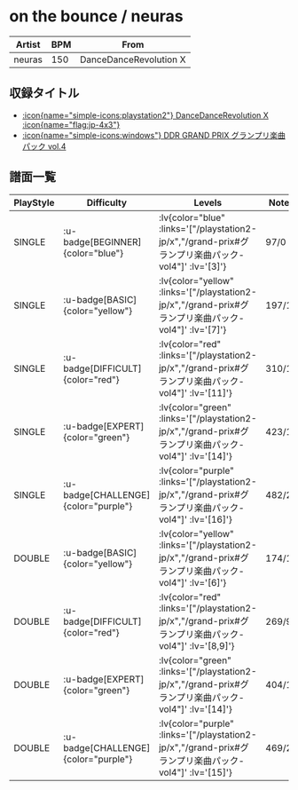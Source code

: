 # on the bounce / neuras

|Artist|BPM|From|
|------|---|----|
|neuras|150|DanceDanceRevolution X|

## 収録タイトル

- [ :icon{name="simple-icons:playstation2"} DanceDanceRevolution X :icon{name="flag:jp-4x3"} ](/playstation2-jp/x)
- [ :icon{name="simple-icons:windows"} DDR GRAND PRIX グランプリ楽曲パック vol.4](/grand-prix#グランプリ楽曲パック-vol4)

## 譜面一覧

|PlayStyle|Difficulty|Levels|Notes|Movie|
|---------|----------|------|-----|-----|
|SINGLE| :u-badge[BEGINNER]{color="blue"} | :lv{color="blue" :links='["/playstation2-jp/x","/grand-prix#グランプリ楽曲パック-vol4"]' :lv='[3]'} |97/0||
|SINGLE| :u-badge[BASIC]{color="yellow"} | :lv{color="yellow" :links='["/playstation2-jp/x","/grand-prix#グランプリ楽曲パック-vol4"]' :lv='[7]'} |197/12||
|SINGLE| :u-badge[DIFFICULT]{color="red"} | :lv{color="red" :links='["/playstation2-jp/x","/grand-prix#グランプリ楽曲パック-vol4"]' :lv='[11]'} |310/16||
|SINGLE| :u-badge[EXPERT]{color="green"} | :lv{color="green" :links='["/playstation2-jp/x","/grand-prix#グランプリ楽曲パック-vol4"]' :lv='[14]'} |423/13||
|SINGLE| :u-badge[CHALLENGE]{color="purple"} | :lv{color="purple" :links='["/playstation2-jp/x","/grand-prix#グランプリ楽曲パック-vol4"]' :lv='[16]'} |482/20||
|DOUBLE| :u-badge[BASIC]{color="yellow"} | :lv{color="yellow" :links='["/playstation2-jp/x","/grand-prix#グランプリ楽曲パック-vol4"]' :lv='[6]'} |174/10||
|DOUBLE| :u-badge[DIFFICULT]{color="red"} | :lv{color="red" :links='["/playstation2-jp/x","/grand-prix#グランプリ楽曲パック-vol4"]' :lv='[8,9]'} |269/9||
|DOUBLE| :u-badge[EXPERT]{color="green"} | :lv{color="green" :links='["/playstation2-jp/x","/grand-prix#グランプリ楽曲パック-vol4"]' :lv='[14]'} |404/13||
|DOUBLE| :u-badge[CHALLENGE]{color="purple"} | :lv{color="purple" :links='["/playstation2-jp/x","/grand-prix#グランプリ楽曲パック-vol4"]' :lv='[15]'} |469/20||
